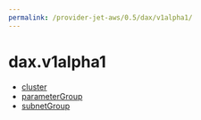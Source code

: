 ```yaml
---
permalink: /provider-jet-aws/0.5/dax/v1alpha1/
---
```


# dax.v1alpha1



* [cluster](cluster.md)
* [parameterGroup](parameterGroup.md)
* [subnetGroup](subnetGroup.md)